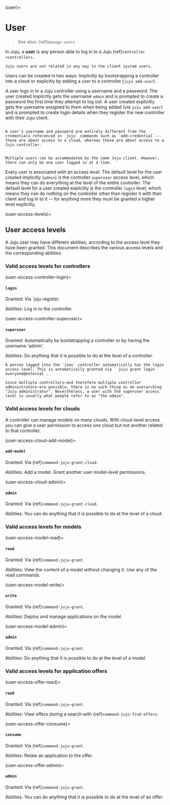 (user)=
# User

<!--TODOS INHERITED FROM 
Todo:
- bug tracking: https://bugs.launchpad.net/bugs/1808661
- bug tracking: https://bugs.launchpad.net/bugs/1808662
-->

> See also: {ref}`manage-users`

In Juju, a **user** is any person able to log in to a Juju {ref}`controller <controller>`.

```{note}
Juju users are not related in any way to the client system users. 
```

Users can be created in two ways: Implicitly by bootstrapping a controller into a cloud or explicitly by adding a user to a controller (`juju add-user`). 

A user logs in to a Juju controller using a username and a password. The user created implicitly gets the username `admin` and  is prompted to create a password the first time they attempt to log out. A user created explicitly gets the username assigned to them when being added (via `juju add-user`) and is prompted to create login details when they register the new controller with their Juju client. 


```{note}

A user's username and password are entirely different from the credentials referenced in `juju` commands such as `add-credential`---those are about access to a cloud, whereas these are about access to a Juju controller.

```

```{important}

Multiple users can be accommodated by the same Juju client. However, there can only be one user logged in at a time.

```

<!--
Juju has an internal user framework that allows for the sharing of controllers and models. To achieve this, a Juju user can be created, disabled, and have rights granted and revoked. Users remote to the system that created a controller can use their own Juju client to log in to the controller and manage the environment based on the rights conferred. 
-->

Every user is associated with an access level. The default level for the user created implicitly (`admin`) is the controller `superuser` access level, which means they can do everything at the level of the entire controller. The default level for a user created explicitly is the controller `login` level, which means they can do nothing on the controller other than register it with their client and log in to it -- for anything more they must be granted a higher level explicitly.


(user-access-levels)=
## User access levels


<!--This actually replicates the details for juju grant/revoke and juju grant/revoke-cloud + adds some description for each access level. This feels a bit duplicative. On the one hand, it feels like those levels should be defined already in the command help. On the other hand, it doesn't seem ideal for people to find out about the user access levels just from the command help. -->

A Juju user may have different abilities, according to the access level they have been granted. This document describes the various access levels and the corresponding abilities.

### Valid access levels for controllers

(user-access-controller-login)=
#### `login`

Granted: Via `juju register.

Abilities: Log in to the controller.

(user-access-controller-superuser)=
#### `superuser`

Granted: Automatically by bootstrapping a controller or by having the username 'admin'.

Abilities: Do anything that it is possible to do at the level of a controller.


```{note}
A person logged into the `jaas` controller automatically has the login access level. This is automatically granted via ` juju grant login everyone@external`.
```



```{note}
Since multiple controllers—and therefore multiple controller administrators—are possible, there is no such thing as an overarching "Juju administrator". Nevertheless, a user with the superuser access level is usually what people refer to as "the admin".
```


### Valid access levels for clouds

A controller can manage models on many clouds. With cloud-level access you can give a user permission to access one cloud but not another related to that controller.

(user-access-cloud-add-model)=
#### `add-model`

Granted: Via {ref}`command-juju-grant-cloud`.

Abilities: Add a model. Grant another user model-level permissions.

(user-access-cloud-admin)=
#### `admin` 

Granted: Via {ref}`command-juju-grant-cloud`.

Abilities: You can do anything that it is possible to do at the level of a cloud.


### Valid access levels for models

(user-access-model-read)=
#### `read` 

Granted: Via {ref}`command-juju-grant`.

Abilities: View the content of a model without changing it. Use any of the read commands.

(user-access-model-write)=
#### `write`

Granted: Via {ref}`command-juju-grant`.

Abilities: Deploy and manage applications on the model.

(user-access-model-admin)=
#### `admin`

Granted: Via {ref}`command-juju-grant`.

Abilities: Do anything that it is possible to do at the level of a model.

### Valid access levels for application offers

(user-access-offer-read)=
#### `read`

Granted: Via {ref}`command-juju-grant`.

Abilities: View offers during a search with {ref}`command-juju-find-offers`.

(user-access-offer-consume)=
#### `consume`

Granted: Via {ref}`command-juju-grant`.

Abilities: Relate an application to the offer.

(user-access-offer-admin)=
#### `admin`

Granted: Via {ref}`command-juju-grant`.

Abilities: You can do anything that it is possible to do at the level of an offer.






